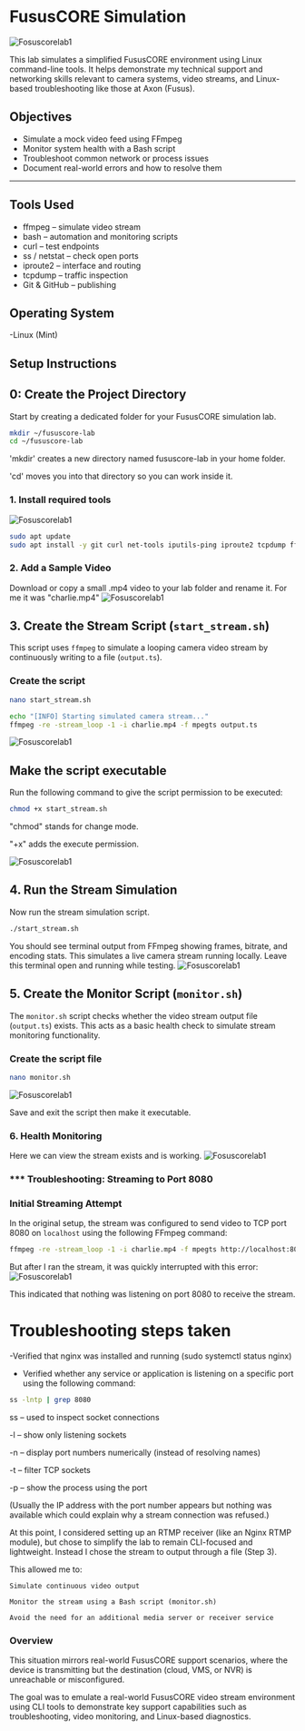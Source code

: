 # FususCORE Simulation

![Fosuscorelab1](https://github.com/mwtechwiz/Fusus-Core-Simulation/blob/main/lexipol.brightspotcdn.jpeg)


This lab simulates a simplified FususCORE environment using Linux command-line tools. It helps demonstrate my technical support and networking skills relevant to camera systems, video streams, and Linux-based troubleshooting like those at Axon (Fusus).

## Objectives

- Simulate a mock video feed using FFmpeg
- Monitor system health with a Bash script
- Troubleshoot common network or process issues
- Document real-world errors and how to resolve them

---

## Tools Used

- ffmpeg – simulate video stream
- bash – automation and monitoring scripts
- curl – test endpoints
- ss / netstat – check open ports
- iproute2 – interface and routing
- tcpdump – traffic inspection
- Git & GitHub – publishing

## Operating System
-Linux (Mint)

## Setup Instructions

##  0: Create the Project Directory

Start by creating a dedicated folder for your FususCORE simulation lab.

```bash
mkdir ~/fususcore-lab
cd ~/fususcore-lab
```
'mkdir' creates a new directory named fususcore-lab in your home folder.

'cd' moves you into that directory so you can work inside it.

### 1. Install required tools 
![Fosuscorelab1](https://github.com/user-attachments/assets/6de0a411-1b55-42f9-afb0-8fe7d14e6d73)


```bash
sudo apt update
sudo apt install -y git curl net-tools iputils-ping iproute2 tcpdump ffmpeg nginx dos2unix
```
 ### 2. Add a Sample Video
 
Download or copy a small .mp4 video to your lab folder and rename it. For me it was "charlie.mp4"
![Fosuscorelab1](https://github.com/mwtechwiz/Fusus-Core-Simulation/blob/main/fususcorelab3.png)

## 3. Create the Stream Script (`start_stream.sh`)

This script uses `ffmpeg` to simulate a looping camera video stream by continuously writing to a file (`output.ts`).

### Create the script

```bash
nano start_stream.sh
```

```bash
echo "[INFO] Starting simulated camera stream..."
ffmpeg -re -stream_loop -1 -i charlie.mp4 -f mpegts output.ts
```
![Fosuscorelab1](https://github.com/mwtechwiz/Fusus-Core-Simulation/blob/main/Fususcorelab5.png)

## Make the script executable

Run the following command to give the script permission to be executed:

```bash
chmod +x start_stream.sh
```
"chmod" stands for change mode.

"+x" adds the execute permission.

![Fosuscorelab1](https://github.com/mwtechwiz/Fusus-Core-Simulation/blob/main/Fususcorelab7.png)

## 4. Run the Stream Simulation

Now run the stream simulation script.

```bash
./start_stream.sh
```
You should see terminal output from FFmpeg showing frames, bitrate, and encoding stats. This simulates a live camera stream running locally.
Leave this terminal open and running while testing.
![Fosuscorelab1](https://github.com/mwtechwiz/Fusus-Core-Simulation/blob/main/Screenshot%20from%202025-05-13%2003-18-24.png)

## 5. Create the Monitor Script (`monitor.sh`)

The `monitor.sh` script checks whether the video stream output file (`output.ts`) exists. This acts as a basic health check to simulate stream monitoring functionality.

### Create the script file

```bash
nano monitor.sh
```
![Fosuscorelab1](https://github.com/mwtechwiz/Fusus-Core-Simulation/blob/main/fususcorelab12(monitor).png)

Save and exit the script then make it executable. 

### 6. Health Monitoring

Here we can view the stream exists and is working.
![Fosuscorelab1](https://github.com/mwtechwiz/Fusus-Core-Simulation/blob/main/fususcorelab13(streamexists).png)


### *** Troubleshooting: Streaming to Port 8080

### Initial Streaming Attempt

In the original setup, the stream was configured to send video to TCP port 8080 on `localhost` using the following FFmpeg command:

```bash
ffmpeg -re -stream_loop -1 -i charlie.mp4 -f mpegts http://localhost:8080/live
```
But after I ran the stream, it was quickly interrupted with this error:
![Fosuscorelab1](https://github.com/mwtechwiz/Fusus-Core-Simulation/blob/main/Fususcorelab8(port%20error).png)

This indicated that nothing was listening on port 8080 to receive the stream.

# Troubleshooting steps taken
-Verified that nginx was installed and running (sudo systemctl status nginx)
- Verified whether any service or application is listening on a specific port using the following command:

```bash
ss -lntp | grep 8080
```
ss – used to inspect socket connections

-l – show only listening sockets

-n – display port numbers numerically (instead of resolving names)

-t – filter TCP sockets

-p – show the process using the port

(Usually the IP address with the port number appears but nothing was available which could explain why a stream connection was refused.)

At this point, I considered setting up an RTMP receiver (like an Nginx RTMP module), but chose to simplify the lab to remain CLI-focused and lightweight. Instead I chose the stream to output through a file (Step 3).

This allowed me to:

    Simulate continuous video output

    Monitor the stream using a Bash script (monitor.sh)

    Avoid the need for an additional media server or receiver service

### Overview
This situation mirrors real-world FususCORE support scenarios, where the device is transmitting but the destination (cloud, VMS, or NVR) is unreachable or misconfigured.

The goal was to emulate a real-world FususCORE video stream environment using CLI tools to demonstrate key support capabilities such as troubleshooting, video monitoring, and Linux-based diagnostics.










